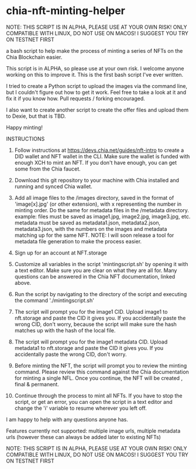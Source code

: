 # chia-nft-minting-helper

NOTE: THIS SCRIPT IS IN ALPHA, PLEASE USE AT YOUR OWN RISK! ONLY COMPATIBLE WITH LINUX, DO NOT USE ON MACOS! I SUGGEST YOU TRY ON TESTNET FIRST

a bash script to help make the process of minting a series of NFTs on the Chia Blockchain easier.

This script is in ALPHA, so please use at your own risk. I welcome anyone working on this to improve it. This is the first bash script I've ever written. 

I tried to create a Python script to upload the images via the command line, but I couldn't figure out how to get it work. Feel free to take a look at it and fix it if you know how. Pull requests / forking encouraged. 

I also want to create another script to create the offer files and upload them to Dexie, but that is TBD.

Happy minting!


INSTRUCTIONS

 1. Follow instructions at https://devs.chia.net/guides/nft-intro to create a DID wallet and NFT wallet in the CLI. Make sure the wallet is funded with enough XCH to mint an NFT. If you don't have enough, you can get some from
	the Chia faucet.

 2. Download this git repository to your machine with Chia installed and running and synced Chia wallet.

 3. Add all image files to the /images directory, saved in the format of 'image[x].jpg' (or other extension), with x representing the number in minting order. Do the same for metadata files in the /metadata directory.
	example: files must be saved as image1.jpg, image2.jpg, image3.jpg, etc. 
		metadata must be saved as metadata1.json, metadata2.json, metadata3.json, with the numbers on the images and metadata matching up for the same NFT.
	NOTE: I will soon release a tool for metadata file generation to make the process easier.

4. Sign up for an account at NFT.storage

5. Customize all variables in the script 'mintingscript.sh' by opening it with a text editor. Make sure you are clear on what they are all for. Many questions can be answered in the Chia NFT documentation, linked above.

6. Run the script by navigating to the directory of the script and executing the command './mintingscript.sh'

7. The script will prompt you for the image1 CID. Upload image1 to nft.storage and paste the CID it gives you. If you accidentally paste the wrong CID, don't worry, because the script will make sure the hash matches up with the hash of
the local file.

8. The script will prompt you for the image1 metadata CID. Upload metadata1 to nft.storage and paste the CID it gives you. If you accidentally paste the wrong CID, don't worry.

9. Before minting the NFT, the script will prompt you to review the minting command. Please review this command against the Chia documentation for minting a single NFL. Once you continue, the NFT will be created , final & permanent.

10. Continue through the process to mint all NFTs. If you have to stop the script, or get an error, you can open the script in a text editor and change the 'i' variable to resume wherever you left off.

I am happy to help with any questions anyone has.

Features currently not supported: multiple image urls, multiple metadata urls (however these can always be added later to existing NFTs)

NOTE: THIS SCRIPT IS IN ALPHA, PLEASE USE AT YOUR OWN RISK! ONLY COMPATIBLE WITH LINUX, DO NOT USE ON MACOS! I SUGGEST YOU TRY ON TESTNET FIRST
